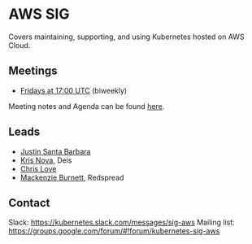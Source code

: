 # AWS SIG

Covers maintaining, supporting, and using Kubernetes hosted on AWS Cloud.

## Meetings
- [Fridays at 17:00 UTC](https://zoom.us/my/k8ssigaws) (biweekly)

Meeting notes and Agenda can be found [here](https://docs.google.com/document/d/1-i0xQidlXnFEP9fXHWkBxqySkXwJnrGJP9OGyP2_P14/edit).

## Leads
- [Justin Santa Barbara](https://github.com/justinsb)
- [Kris Nova](https://github.com/kris-nova), Deis
- [Chris Love](https://github.com/chrislovecnm)
- [Mackenzie Burnett](https://github.com/mfburnett), Redspread

## Contact
Slack: https://kubernetes.slack.com/messages/sig-aws
Mailing list: https://groups.google.com/forum/#!forum/kubernetes-sig-aws


